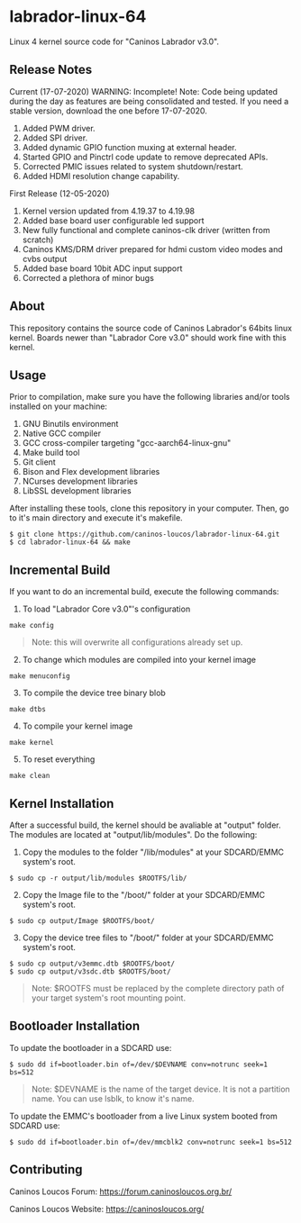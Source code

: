 # labrador-linux-64
Linux 4 kernel source code for "Caninos Labrador v3.0".

## Release Notes
Current (17-07-2020) WARNING: Incomplete!
Note: Code being updated during the day as features are being consolidated and 
tested. If you need a stable version, download the one before 17-07-2020.
1) Added PWM driver.
2) Added SPI driver.
3) Added dynamic GPIO function muxing at external header.
4) Started GPIO and Pinctrl code update to remove deprecated APIs.
5) Corrected PMIC issues related to system shutdown/restart.
6) Added HDMI resolution change capability.

First Release (12-05-2020)
1) Kernel version updated from 4.19.37 to 4.19.98
2) Added base board user configurable led support
3) New fully functional and complete caninos-clk driver (written from scratch)
4) Caninos KMS/DRM driver prepared for hdmi custom video modes and cvbs output
5) Added base board 10bit ADC input support
6) Corrected a plethora of minor bugs

## About
This repository contains the source code of Caninos Labrador's 64bits linux
kernel.
Boards newer than "Labrador Core v3.0" should work fine with this kernel.

## Usage
Prior to compilation, make sure you have the following libraries and/or
tools installed on your machine:
1) GNU Binutils environment
2) Native GCC compiler
3) GCC cross-compiler targeting "gcc-aarch64-linux-gnu"
4) Make build tool
5) Git client
6) Bison and Flex development libraries
7) NCurses development libraries
8) LibSSL development libraries

After installing these tools, clone this repository in your computer.
Then, go to it's main directory and execute it's makefile.

```
$ git clone https://github.com/caninos-loucos/labrador-linux-64.git
$ cd labrador-linux-64 && make
```

## Incremental Build
If you want to do an incremental build, execute the following commands:

1) To load "Labrador Core v3.0"'s configuration
```
make config
```
>Note: this will overwrite all configurations already set up.

2) To change which modules are compiled into your kernel image
```
make menuconfig
```
3) To compile the device tree binary blob
```
make dtbs
```
4) To compile your kernel image
```
make kernel
```
5) To reset everything
```
make clean
```

## Kernel Installation
After a successful build, the kernel should be avaliable at "output" folder.
The modules are located at "output/lib/modules". Do the following:

1) Copy the modules to the folder "/lib/modules" at your SDCARD/EMMC system's
root.

```
$ sudo cp -r output/lib/modules $ROOTFS/lib/
```

2) Copy the Image file to the "/boot/" folder at your SDCARD/EMMC system's root.

```
$ sudo cp output/Image $ROOTFS/boot/
```

3) Copy the device tree files to "/boot/" folder at your SDCARD/EMMC
system's root.

```
$ sudo cp output/v3emmc.dtb $ROOTFS/boot/
$ sudo cp output/v3sdc.dtb $ROOTFS/boot/
```
>Note: $ROOTFS must be replaced by the complete directory path of your target
system's root mounting point.

## Bootloader Installation

To update the bootloader in a SDCARD use:
```
$ sudo dd if=bootloader.bin of=/dev/$DEVNAME conv=notrunc seek=1 bs=512
```
> Note: $DEVNAME is the name of the target device. It is not a partition name.
You can use lsblk, to know it's name.

To update the EMMC's bootloader from a live Linux system booted from SDCARD use:
```
$ sudo dd if=bootloader.bin of=/dev/mmcblk2 conv=notrunc seek=1 bs=512
```

## Contributing

Caninos Loucos Forum: <https://forum.caninosloucos.org.br/>

Caninos Loucos Website: <https://caninosloucos.org/>


